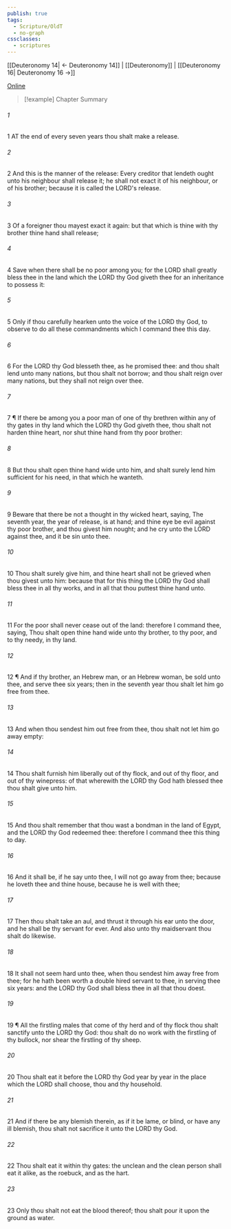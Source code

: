 ```yaml
---
publish: true
tags:
  - Scripture/OldT
  - no-graph
cssclasses:
  - scriptures
---
```

[[Deuteronomy 14| ← Deuteronomy 14]] | [[Deuteronomy]] | [[Deuteronomy 16| Deuteronomy 16 →]]

[Online](https://churchofjesuschrist.org/study/scriptures/ot/deut/15?lang=eng)

>[!example] Chapter Summary
>
###### 1
1 AT the end of every seven years thou shalt make a release.
###### 2
2 And this is the manner of the release: Every creditor that lendeth ought unto his neighbour shall release it; he shall not exact it of his neighbour, or of his brother; because it is called the LORD's release.
###### 3
3 Of a foreigner thou mayest exact it again: but that which is thine with thy brother thine hand shall release;
###### 4
4 Save when there shall be no poor among you; for the LORD shall greatly bless thee in the land which the LORD thy God giveth thee for an inheritance to possess it:
###### 5
5 Only if thou carefully hearken unto the voice of the LORD thy God, to observe to do all these commandments which I command thee this day.
###### 6
6 For the LORD thy God blesseth thee, as he promised thee: and thou shalt lend unto many nations, but thou shalt not borrow; and thou shalt reign over many nations, but they shall not reign over thee.
###### 7
7 ¶ If there be among you a poor man of one of thy brethren within any of thy gates in thy land which the LORD thy God giveth thee, thou shalt not harden thine heart, nor shut thine hand from thy poor brother:
###### 8
8 But thou shalt open thine hand wide unto him, and shalt surely lend him sufficient for his need, in that which he wanteth.
###### 9
9 Beware that there be not a thought in thy wicked heart, saying, The seventh year, the year of release, is at hand; and thine eye be evil against thy poor brother, and thou givest him nought; and he cry unto the LORD against thee, and it be sin unto thee.
###### 10
10 Thou shalt surely give him, and thine heart shall not be grieved when thou givest unto him: because that for this thing the LORD thy God shall bless thee in all thy works, and in all that thou puttest thine hand unto.
###### 11
11 For the poor shall never cease out of the land: therefore I command thee, saying, Thou shalt open thine hand wide unto thy brother, to thy poor, and to thy needy, in thy land.
###### 12
12 ¶ And if thy brother, an Hebrew man, or an Hebrew woman, be sold unto thee, and serve thee six years; then in the seventh year thou shalt let him go free from thee.
###### 13
13 And when thou sendest him out free from thee, thou shalt not let him go away empty:
###### 14
14 Thou shalt furnish him liberally out of thy flock, and out of thy floor, and out of thy winepress: of that wherewith the LORD thy God hath blessed thee thou shalt give unto him.
###### 15
15 And thou shalt remember that thou wast a bondman in the land of Egypt, and the LORD thy God redeemed thee: therefore I command thee this thing to day.
###### 16
16 And it shall be, if he say unto thee, I will not go away from thee; because he loveth thee and thine house, because he is well with thee;
###### 17
17 Then thou shalt take an aul, and thrust it through his ear unto the door, and he shall be thy servant for ever.  And also unto thy maidservant thou shalt do likewise.
###### 18
18 It shall not seem hard unto thee, when thou sendest him away free from thee; for he hath been worth a double hired servant to thee, in serving thee six years: and the LORD thy God shall bless thee in all that thou doest.
###### 19
19 ¶ All the firstling males that come of thy herd and of thy flock thou shalt sanctify unto the LORD thy God: thou shalt do no work with the firstling of thy bullock, nor shear the firstling of thy sheep.
###### 20
20 Thou shalt eat it before the LORD thy God year by year in the place which the LORD shall choose, thou and thy household.
###### 21
21 And if there be any blemish therein, as if it be lame, or blind, or have any ill blemish, thou shalt not sacrifice it unto the LORD thy God.
###### 22
22 Thou shalt eat it within thy gates: the unclean and the clean person shall eat it alike, as the roebuck, and as the hart.
###### 23
23 Only thou shalt not eat the blood thereof; thou shalt pour it upon the ground as water.



